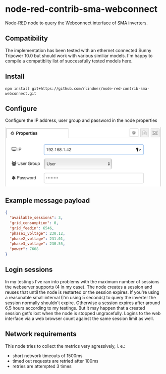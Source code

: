 # node-red-contrib-sma-webconnect

Node-RED node to query the Webconnect interface of SMA inverters.

## Compatibility
The implementation has been tested with an ethernet connected Sunny Tripower 10.0 but should work with various similiar models. I'm happy to compile a compatiblity list of successfully tested models here.

## Install

```
npm install git+https://github.com/rlindner/node-red-contrib-sma-webconnect.git
```

## Configure

Configure the IP address, user group and password in the node properties

![Node properties](node-properties.png)

## Example message payload

```json
{
  "available_sessions": 3,
  "grid_consumption": 0,
  "grid_feedin": 6546,
  "phase1_voltage": 230.12,
  "phase2_voltage": 231.01,
  "phase3_voltage": 230.55,
  "power": 7608
}
```

## Login sessions
In my testings I've ran into problems with the maximum number of sessions the webserver supports (4 in my case). The node creates a session and reuses that until the node is restarted or the session expires. If you're using a reasonable small interval (I'm using 5 seconds) to query the inverter the session normally shouldn't expire. Otherwise a session expires after around 6,5 hours according to my testings. But it may happen that a created session get's lost when the node is stopped ungracefully. Logins to the web interface via a web browser count against the same session limit as well.

## Network requirements
This node tries to collect the metrics very agressively, i. e.:
* short network timeouts of 1500ms
* timed out requests are retried after 100ms
* retries are attempted 3 times
